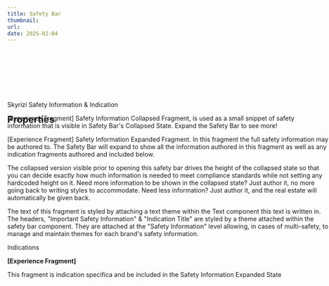 ```yaml
---
title: Safety Bar
thumbnail:
url:
date: 2025-02-04
---
```



  <!-- <link rel="stylesheet" href="/etc.clientlibs/xpomnichannel/iva/components/content/safety-bar/v2/safety-bar/clientlibs.7d2eab7bcb1dbc270b65ce7645f465b4.css" type="text/css"> -->
  <!-- <script src="/etc.clientlibs/xpomnichannel/iva/components/content/safety-bar/v2/safety-bar/clientlibs.382d26c4e41a3c0740649db2a8fece33.js"></script> -->

<div class="safety-bar">
  <div id="" class="cmp-safety-bar" data-state="collapse" data-tab-name="xxx" data-cmp-type="Safety Bar" data-brand-key-message="xxx" data-click-type="navigate" data-sub-category="xxx">
    <div class="safety-bar-height-holder" style="height: 117px;"></div>
    <div class="safety-bar-isi-wrapper downwards skyrizi-branded single-isi-button safety-bar-single-element" style="position: absolute;">
      <div class="icon-wrapper downwards">
        <span class="action-icon expand-icon" data-title="ISI Expand" data-tracking-event="true"></span>
        <span class="action-icon collapse-icon" data-title="ISI Collapse" data-tracking-event="true"></span>
      </div>
      <div data-state="collapse" class="cmp-safety-information skyrizi  skyrizi">
        <div class="safety-bar-isi-section">
          <div class="safety-bar-title"><span>Skyrizi Safety Information &amp; Indication</span></div>
          <div class="icon-wrapper downwards">
            <span class="action-icon expand-icon" data-title="ISI Expand" data-tracking-event="true"></span>
            <span class="action-icon collapse-icon" data-title="ISI Collapse" data-tracking-event="true"></span>
          </div>
          <div class="safety-bar-collapsed-isi">
            <div class="cmp-experiencefragment cmp-experiencefragment--">
              <div class="xfpage page basicpage">
                <div id="container-e4416f3a4a" class="cmp-container  ">
                  <div class="aem-Grid aem-Grid--12 aem-Grid--default--12 ">
                    <div class="text aem-GridColumn--default--none aem-GridColumn aem-GridColumn--default--12 aem-GridColumn--offset--default--0">
                      <div id="i4460de7" class="cmp-text text-if96dce0   " data-click-type="navigate" data-brand-key-message="xxx" data-sub-category="xxx" data-tab-name="xxx">
                        <p><span class="safety-information">[Experience Fragment] Safety Information Collapsed Fragment, is used as a small snippet of safety information that is visible in Safety Bar's Collapsed State. Expand the Safety Bar to see more!</span></p>
                      </div>
                    </div>
                  </div>
                </div>
              </div>
            </div>
          </div>
          <div class="safety-bar-expanded-isi">
            <div class="cmp-experiencefragment cmp-experiencefragment--">
              <div class="xfpage page basicpage">
                <div id="container-2a590557e2" class="cmp-container  ">
                  <div class="aem-Grid aem-Grid--12 aem-Grid--default--12 ">
                    <div class="text aem-GridColumn--default--none aem-GridColumn aem-GridColumn--default--12 aem-GridColumn--offset--default--0">
                      <div id="ia0e1559" class="cmp-text text-ie948bde   " data-click-type="navigate" data-brand-key-message="xxx" data-sub-category="xxx" data-tab-name="xxx">
                        <p><span class="safety-information">[Experience Fragment] Safety Information Expanded Fragment. In this fragment the full safety information may be authored to. The Safety Bar will expand to show all the information authored in this fragment as well as any indication fragments authored and included below.</span></p>
                        <p><span class="safety-information">The collapsed version visible prior to opening this safety bar drives the height of the collapsed state so that you can decide exactly how much information is needed to meet compliance standards while not setting any hardcoded height on it. Need more information to be shown in the collapsed state? Just author it, no more going back to writing styles to accommodate. Need less information? Just author it, and the real estate will automatically be given back.</span></p>
                        <p><span class="safety-information">The text of this fragment is styled by attaching a text theme within the Text component this text is written in. The headers, "Important Safety Information" &amp; "Indication Title" are styled by a theme attached within the safety bar component. They are attached at the "Safety Information" level allowing, in cases of multi-safety, to manage and maintain themes for each brand's safety information.</span></p>
                      </div>
                    </div>
                  </div>
                </div>
              </div>
            </div>
          </div>
          <div class="safety-bar-indication-wrapper">
            <div class="safety-bar-indication-title">Indications</div>
            <div class="safety-bar-indication">
              <div class="cmp-experiencefragment cmp-experiencefragment--">
                <div class="xfpage page basicpage">
                  <div id="container-205a2fbd9c" class="cmp-container  ">
                    <div class="aem-Grid aem-Grid--12 aem-Grid--default--12 ">
                      <div class="text aem-GridColumn--default--none aem-GridColumn aem-GridColumn--default--12 aem-GridColumn--offset--default--0">
                        <div id="i60acf56" class="cmp-text text-ib3491f1   " data-click-type="navigate" data-brand-key-message="xxx" data-sub-category="xxx" data-tab-name="xxx">
                          <p><span class="safety-information"><b>[Experience Fragment]</b></span></p>
                          <p><span class="safety-information">This fragment is indication specifica and be included in the Safety Information Expanded State</span></p>
                        </div>
                      </div>
                    </div>
                  </div>
                </div>
              </div>
            </div>
          </div>
        </div>
      </div>
    </div>
  </div>
</div>

## Properties
